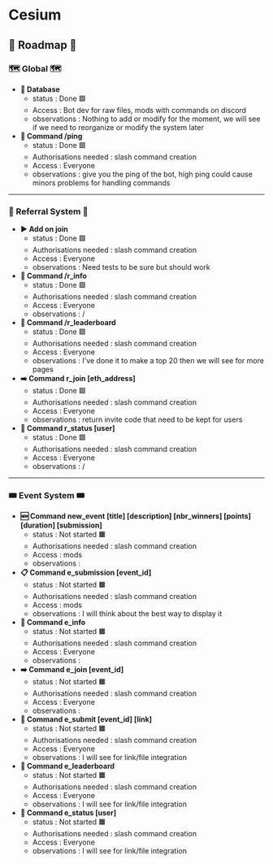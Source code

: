 # Cesium

## 📅 Roadmap 📅

### 🗺️ Global 🗺️

- **📁 Database**
    - status : Done 🟩
    - Access : Bot dev for raw files, mods with commands on discord
    - observations : Nothing to add or modify for the moment, we will see if we need to reorganize or modify the system later
- **📡 Command /ping**
    - status : Done 🟩
    - Authorisations needed : slash command creation
    - Access : Everyone
    - observations : give you the ping of the bot, high ping could cause minors problems for handling commands
----

### 📝 Referral System 📝

- **▶️ Add on join**
    - status : Done 🟩
    - Authorisations needed : slash command creation
    - Access : Everyone
    - observations : Need tests to be sure but should work
- **📰 Command /r_info**
    - status : Done 🟩
    - Authorisations needed : slash command creation
    - Access : Everyone
    - observations : /
- **🥇 Command /r_leaderboard**
    - status : Done 🟩
    - Authorisations needed : slash command creation
    - Access : Everyone
    - observations : I've done it to make a top 20 then we will see for more pages
- **➡️ Command r_join [eth_address]**
    - status : Done 🟩
    - Authorisations needed : slash command creation
    - Access : Everyone
    - observations : return invite code that need to be kept for users
- **📃 Command r_status [user]**
    - status : Done 🟩
    - Authorisations needed : slash command creation
    - Access : Everyone
    - observations : /

----

### 🎟️ Event System 🎟️

- **🆕 Command new_event [title] [description] [nbr_winners] [points] [duration] [submission]**
    - status : Not started 🟧
    - Authorisations needed : slash command creation
    - Access : mods
    - observations :
- **📋 Command e_submission [event_id]**
    - status : Not started 🟧
    - Authorisations needed : slash command creation
    - Access : mods
    - observations : I will think about the best way to display it
- **📰 Command e_info**
    - status : Not started 🟧
    - Authorisations needed : slash command creation
    - Access : Everyone
    - observations :
- **➡️ Command e_join [event_id]**
    - status : Not started 🟧
    - Authorisations needed : slash command creation
    - Access : Everyone
    - observations :
- **📮 Command e_submit [event_id] [link]**
    - status : Not started 🟧
    - Authorisations needed : slash command creation
    - Access : Everyone
    - observations : I will see for link/file integration
- **🥇 Command e_leaderboard**
    - status : Not started 🟧
    - Authorisations needed : slash command creation
    - Access : Everyone
    - observations : I will see for link/file integration
- **📃 Command e_status [user]**
    - status : Not started 🟧
    - Authorisations needed : slash command creation
    - Access : Everyone
    - observations : I will see for link/file integration